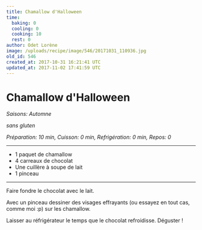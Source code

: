 ```yaml
---
title: Chamallow d'Halloween
time:
  baking: 0
  cooling: 0
  cooking: 10
  rest: 0
author: Odet Lorène
image: /uploads/recipe/image/546/20171031_110936.jpg
old_id: 546
created_at: 2017-10-31 16:21:41 UTC
updated_at: 2017-11-02 17:41:59 UTC
---
```


# Chamallow d'Halloween

_Saisons: Automne_

_sans gluten_

_Préparation: 10 min, Cuisson: 0 min, Refrigération: 0 min, Repos: 0_

---

- 1 paquet de chamallow
- 4 carreaux de chocolat
- Une cuillère à soupe de lait
- 1 pinceau

---

Faire fondre le chocolat avec le lait.

Avec un pinceau dessiner des visages effrayants (ou essayez en tout cas, comme moi :p) sur les chamallow.

Laisser au réfrigérateur le temps que le chocolat refroidisse. Déguster !
